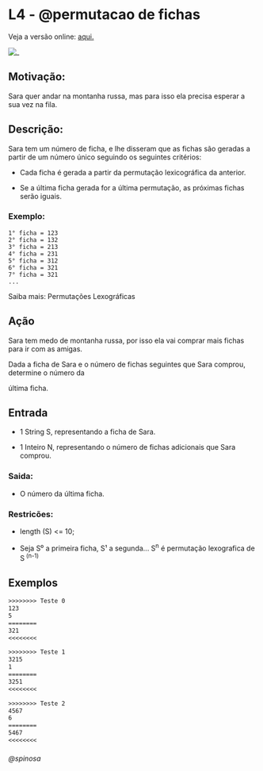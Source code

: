 # L4 - @permutacao de fichas

Veja a versão online: [aqui.](https://github.com/qxcodefup/arcade/blob/master/base/permutacao/Readme.md)

![_](https://raw.githubusercontent.com/qxcodefup/arcade/master/base/permutacao/cover.jpg)

## Motivação:

Sara quer andar na montanha russa, mas para isso ela precisa esperar a sua vez na fila.

## Descrição:

Sara tem um número de ficha, e lhe disseram que as fichas são geradas a partir de um número único seguindo os seguintes critérios:

- Cada ficha é gerada a partir da permutação lexicográfica da anterior.

- Se a última ficha gerada for a última permutação, as próximas fichas serão iguais.

### Exemplo:

```
1° ficha = 123
2° ficha = 132
3° ficha = 213
4° ficha = 231
5° ficha = 312
6° ficha = 321
7° ficha = 321
...
```

Saiba mais: Permutações Lexográficas

## Ação

Sara tem medo de montanha russa, por isso ela vai comprar mais fichas para ir com as amigas.

Dada a ficha de Sara e o número de fichas seguintes que Sara comprou, determine o número da 

última ficha.

## Entrada

- 1 String S, representando a ficha de Sara.

- 1 Inteiro N, representando o número de fichas adicionais que Sara comprou. 

### Saida:

- O número da última ficha.

### Restricões:

- length (S) <= 10;

- Seja S⁰ a primeira ficha, S¹ a segunda... S<sup>n</sup> é permutação lexografica de S<sup>
(n-1)</sup>

## Exemplos

``` txt
>>>>>>>> Teste 0
123
5
========
321
<<<<<<<<

>>>>>>>> Teste 1
3215
1
========
3251
<<<<<<<<

>>>>>>>> Teste 2
4567
6
========
5467
<<<<<<<<
```

###### @spinosa